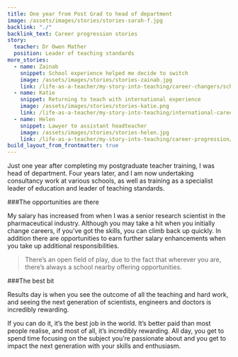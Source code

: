 ```yaml
---
title: One year from Post Grad to head of department
image: /assets/images/stories/stories-sarah-f.jpg
backlink: "./"
backlink_text: Career progression stories
story:
  teacher: Dr Owen Mather
  position: Leader of teaching standards
more_stories:
  - name: Zainab
    snippet: School experience helped me decide to switch
    image: /assets/images/stories/stories-zainab.jpg
    link: /life-as-a-teacher/my-story-into-teaching/career-changers/school-experience-helped-me-decide-to-switch
  - name: Katie
    snippet: Returning to teach with international experience
    image: /assets/images/stories/stories-katie.png
    link: /life-as-a-teacher/my-story-into-teaching/international-career-changers/returning-to-teaching-with-international-experience
  - name: Helen
    snippet: Lawyer to assistant headteacher
    image: /assets/images/stories/stories-helen.jpg
    link: /life-as-a-teacher/my-story-into-teaching/career-progression/lawyer-to-assistant-teacher
build_layout_from_frontmatter: true
---
```


Just one year after completing my postgraduate teacher training, I was head of department. Four years later, and I am now undertaking consultancy work at various schools, as well as training as a specialist leader of education and leader of teaching standards.

###The opportunities are there

My salary has increased from when I was a senior research scientist in the pharmaceutical industry. Although you may take a hit when you initially change careers, if you’ve got the skills, you can climb back up quickly. In addition there are opportunities to earn further salary enhancements when you take up additional responsibilities.

>There’s an open field of play, due to the fact that wherever you are, there’s always a school nearby offering opportunities.

###The best bit

Results day is when you see the outcome of all the teaching and hard work, and seeing the next generation of scientists, engineers and doctors is incredibly rewarding.

If you can do it, it’s the best job in the world. It’s better paid than most people realise, and most of all, it’s incredibly rewarding. All day, you get to spend time focusing on the subject you’re passionate about and you get to impact the next generation with your skills and enthusiasm.
